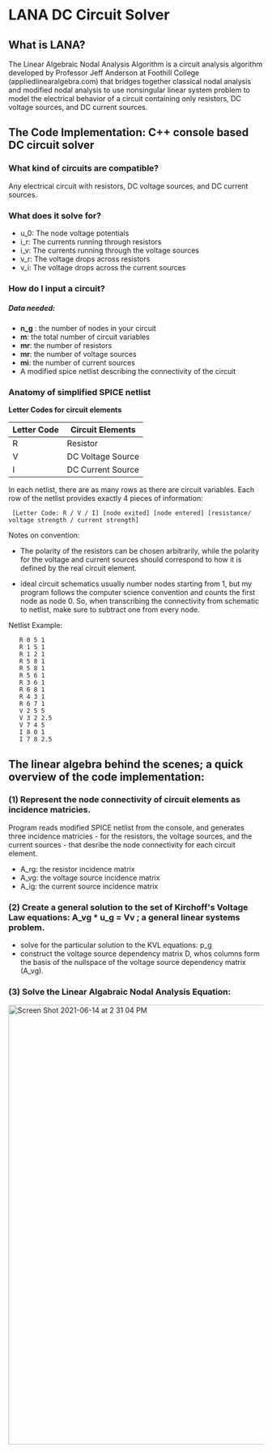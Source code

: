 # LANA DC Circuit Solver

## What is LANA?

The Linear Algebraic Nodal Analysis Algorithm is a circuit analysis algorithm developed by Professor Jeff Anderson at Foothill College (appliedlinearalgebra.com) that bridges together classical nodal analysis and modified nodal analysis to use nonsingular linear system problem to model the electrical behavior of a circuit containing only resistors, DC voltage sources, and DC current sources. 

## The Code Implementation: C++ console based DC circuit solver


### What kind of circuits are compatible?

 Any electrical circuit with resistors, DC voltage sources, and DC current sources. 

### What does it solve for? 
     
 - u_0:  The node voltage potentials
 - i_r: The currents running through resistors
 - i_v: The currents running through the voltage sources
 - v_r: The voltage drops across resistors
 - v_i: The voltage drops across the current sources

### How do I input a circuit?

##### Data needed:
-  **n_g** : the number of nodes in your circuit
-  **m**: the total number of circuit variables 
-  **mr**: the number of resistors
-  **mr**: the number of voltage sources
-  **mi**: the number of current sources
-  A modified spice netlist describing the connectivity of the circuit


### Anatomy of simplified SPICE netlist

**Letter Codes for circuit elements** 

Letter Code | Circuit Elements
------------ | -------------
R | Resistor
V| DC Voltage Source
I | DC Current Source

 In each netlist, there are as many rows as there are circuit variables.
 Each row of the netlist provides exactly 4 pieces of information: 

     [Letter Code: R / V / I] [node exited] [node entered] [resistance/ voltage strength / current strength]
  
   Notes on convention: 
   
   - The polarity of the resistors can be chosen arbitrarily, while the polarity for the voltage and current sources should correspond to how it is defined by the real circuit element. 
  
   - ideal circuit schematics usually number nodes starting from 1, but my program follows the computer science convention and counts the first node as node 0. So, when transcribing the connectivity from schematic to netlist, make sure to subtract one from every node.

Netlist Example: 


       R 0 5 1
       R 1 5 1
       R 1 2 1
       R 5 8 1
       R 5 8 1   
       R 5 6 1
       R 3 6 1
       R 6 8 1
       R 4 3 1
       R 6 7 1
       V 2 5 5
       V 3 2 2.5
       V 7 4 5
       I 8 0 1
       I 7 8 2.5



## The linear algebra behind the scenes; a quick overview of the code implementation:


### (1) Represent the node connectivity of circuit elements as incidence matricies. 

Program reads modified SPICE netlist from the console, and generates three incidence matricies -  for the resistors, the voltage sources, and the current sources - that desribe the node connectivity for each circuit element.

   -  A_rg: the resistor incidence matrix
   -  A_vg:  the voltage source incidence matrix
   -  A_ig:  the current source incidence matrix

### (2) Create a general solution to the set of Kirchoff's Voltage Law equations: A_vg * u_g = Vv ; a general linear systems problem.
    
  - solve for the particular solution to the KVL equations: p_g
  - construct the voltage source dependency matrix D, whos columns form the basis of the nullspace of the voltage source   dependency matrix (A_vg).

### (3) Solve the Linear Algabraic Nodal Analysis Equation: 
<img width="869" alt="Screen Shot 2021-06-14 at 2 31 04 PM" src="https://user-images.githubusercontent.com/40043538/121962126-2a28e180-cd1d-11eb-975d-1bf6ad287327.png"> 


